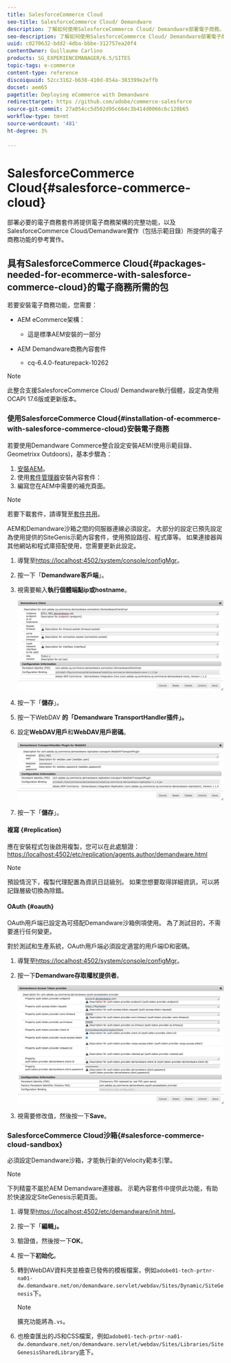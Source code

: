 ```yaml
---
title: SalesforceCommerce Cloud
seo-title: SalesforceCommerce Cloud/ Demandware
description: 了解如何使用SalesforceCommerce Cloud/ Demandware部署電子商務。
seo-description: 了解如何使用SalesforceCommerce Cloud/ Demandware部署電子商務。
uuid: c0270632-bdd2-4dba-bbbe-312757ea20f4
contentOwner: Guillaume Carlino
products: SG_EXPERIENCEMANAGER/6.5/SITES
topic-tags: e-commerce
content-type: reference
discoiquuid: 52cc3162-b638-410d-854a-383399e2effb
docset: aem65
pagetitle: Deploying eCommerce with Demandware
redirecttarget: https //github.com/adobe/commerce-salesforce
source-git-commit: 27a054cc5d502d95c664c3b414d0066c6c120b65
workflow-type: tm+mt
source-wordcount: '481'
ht-degree: 3%

---
```



# SalesforceCommerce Cloud{#salesforce-commerce-cloud}

部署必要的電子商務套件將提供電子商務架構的完整功能，以及SalesforceCommerce Cloud/Demandware實作（包括示範目錄）所提供的電子商務功能的參考實作。

## 具有SalesforceCommerce Cloud{#packages-needed-for-ecommerce-with-salesforce-commerce-cloud}的電子商務所需的包

若要安裝電子商務功能，您需要：

* AEM eCommerce架構：

   * 這是標準AEM安裝的一部分

* AEM Demandware商務內容套件

   * cq-6.4.0-featurepack-10262

>[!NOTE]
>
>此整合支援SalesforceCommerce Cloud/ Demandware執行個體，設定為使用OCAPI 17.6版或更新版本。

### 使用SalesforceCommerce Cloud{#installation-of-ecommerce-with-salesforce-commerce-cloud}安裝電子商務

若要使用Demandware Commerce整合設定安裝AEM(使用示範目錄、Geometrixx Outdoors)，基本步驟為：

1. [安裝AEM](/help/sites-deploying/deploy.md)。
1. 使用[套件管理器](/help/sites-administering/package-manager.md)安裝內容套件：
1. [](/help/sites-authoring/page-authoring.md) 編寫您在AEM中需要的補充頁面。

>[!NOTE]
>
>若要下載套件，請導覽至[套件共用](/help/sites-administering/package-manager.md#package-share)。

AEM和Demandware沙箱之間的伺服器連線必須設定。 大部分的設定已預先設定為使用提供的SiteGenis示範內容套件，使用預設路徑、程式庫等。 如果連接器與其他網站和程式庫搭配使用，您需要更新此設定。

1. 導覽至[https://localhost:4502/system/console/configMgr](https://localhost:4502/system/console/configMgr)。
1. 按一下「**Demandware客戶端**」。
1. 視需要輸入&#x200B;**執行個體端點ip或hostname**。

   ![chlimage_1-5](assets/chlimage_1-5.png)

1. 按一下「**儲存**」。
1. 按一下WebDAV **的「Demandware TransportHandler插件」。**
1. 設定&#x200B;**WebDAV用戶**&#x200B;和&#x200B;**WebDAV用戶密碼**。

   ![chlimage_1-6](assets/chlimage_1-6.png)

1. 按一下「**儲存**」。

#### 複寫 {#replication}

應在安裝程式包後啟用複製，您可以在此處驗證：[https://localhost:4502/etc/replication/agents.author/demandware.html](https://localhost:4502/etc/replication/agents.author/demandware.html)

>[!NOTE]
>
>預設情況下，複製代理配置為資訊日誌級別。 如果您想要取得詳細資訊，可以將記錄層級切換為除錯。

#### OAuth {#oauth}

OAuth用戶端已設定為可搭配Demandware沙箱例項使用。 為了測試目的，不需要進行任何變更。

對於測試和生產系統，OAuth用戶端必須設定適當的用戶端ID和密碼。

1. 導覽至[https://localhost:4502/system/console/configMgr](https://localhost:4502/system/console/configMgr)。
1. 按一下&#x200B;**Demandware存取權杖提供者**。

   ![chlimage_1-7](assets/chlimage_1-7.png)

1. 視需要修改值，然後按一下&#x200B;**Save**。

### SalesforceCommerce Cloud沙箱{#salesforce-commerce-cloud-sandbox}

必須設定Demandware沙箱，才能執行新的Velocity範本引擎。

>[!NOTE]
>
>下列精靈不屬於AEM Demandware連接器。 示範內容套件中提供此功能，有助於快速設定SiteGenesis示範頁面。

1. 導覽至[https://localhost:4502/etc/demandware/init.html](https://localhost:4502/etc/demandware/init.html)。
1. 按一下「**編輯」。**
1. 驗證值，然後按一下&#x200B;**OK**。
1. 按一下&#x200B;**初始化**。
1. 轉到WebDAV資料夾並檢查已發佈的模板檔案，例如`adobe01-tech-prtnr-na01-dw.demandware.net/on/demandware.servlet/webdav/Sites/Dynamic/SiteGenesis`下。

   >[!NOTE]
   >
   >擴充功能將為`.vs`。

1. 也檢查匯出的JS和CSS檔案，例如`adobe01-tech-prtnr-na01-dw.demandware.net/on/demandware.servlet/webdav/Sites/Libraries/SiteGenesisSharedLibrary`底下。

